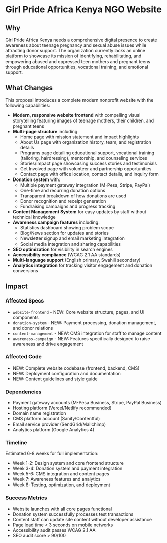 # Girl Pride Africa Kenya NGO Website

## Why

Girl Pride Africa Kenya needs a comprehensive digital presence to create awareness about teenage pregnancy and sexual abuse issues while attracting donor support. The organization currently lacks an online platform to showcase its mission of identifying, rehabilitating, and empowering abused and oppressed teen mothers and pregnant teens through educational opportunities, vocational training, and emotional support.

## What Changes

This proposal introduces a complete modern nonprofit website with the following capabilities:

- **Modern, responsive website frontend** with compelling visual storytelling featuring images of teenage mothers, their children, and pregnant teens
- **Multi-page structure** including:
  - Home page with mission statement and impact highlights
  - About Us page with organization history, team, and registration details
  - Programs page detailing educational support, vocational training (tailoring, hairdressing), mentorship, and counseling services
  - Stories/Impact page showcasing success stories and testimonials
  - Get Involved page with volunteer and partnership opportunities
  - Contact page with office location, contact details, and inquiry form
- **Donation system** with:
  - Multiple payment gateway integration (M-Pesa, Stripe, PayPal)
  - One-time and recurring donation options
  - Transparent breakdown of how donations are used
  - Donor recognition and receipt generation
  - Fundraising campaigns and progress tracking
- **Content Management System** for easy updates by staff without technical knowledge
- **Awareness campaign features** including:
  - Statistics dashboard showing problem scope
  - Blog/News section for updates and stories
  - Newsletter signup and email marketing integration
  - Social media integration and sharing capabilities
- **SEO optimization** for visibility in search engines
- **Accessibility compliance** (WCAG 2.1 AA standards)
- **Multi-language support** (English primary, Swahili secondary)
- **Analytics integration** for tracking visitor engagement and donation conversions

## Impact

### Affected Specs
- `website-frontend` - NEW: Core website structure, pages, and UI components
- `donation-system` - NEW: Payment processing, donation management, and donor relations
- `content-management` - NEW: CMS integration for staff to manage content
- `awareness-campaign` - NEW: Features specifically designed to raise awareness and drive engagement

### Affected Code
- NEW: Complete website codebase (frontend, backend, CMS)
- NEW: Deployment configuration and documentation
- NEW: Content guidelines and style guide

### Dependencies
- Payment gateway accounts (M-Pesa Business, Stripe, PayPal Business)
- Hosting platform (Vercel/Netlify recommended)
- Domain name registration
- CMS platform account (Sanity/Contentful)
- Email service provider (SendGrid/Mailchimp)
- Analytics platform (Google Analytics 4)

### Timeline
Estimated 6-8 weeks for full implementation:
- Week 1-2: Design system and core frontend structure
- Week 3-4: Donation system and payment integration
- Week 5-6: CMS integration and content pages
- Week 7: Awareness features and analytics
- Week 8: Testing, optimization, and deployment

### Success Metrics
- Website launches with all core pages functional
- Donation system successfully processes test transactions
- Content staff can update site content without developer assistance
- Page load time < 3 seconds on mobile networks
- Accessibility audit passes WCAG 2.1 AA
- SEO audit score > 90/100

